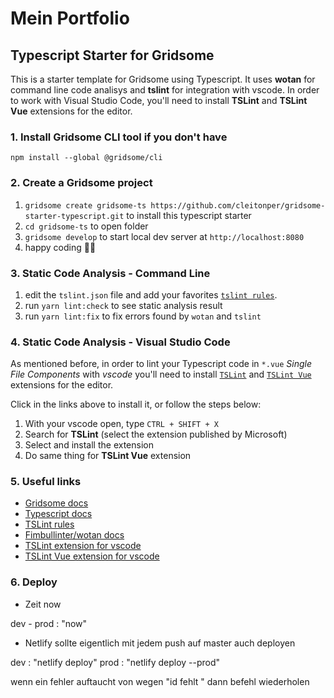 # Mein Portfolio

## Typescript Starter for Gridsome

This is a starter template for Gridsome using Typescript. It uses **wotan** for command line code analisys and **tslint** for integration with vscode. In order to work with Visual Studio Code, you'll need to install **TSLint** and **TSLint Vue** extensions for the editor.

### 1. Install Gridsome CLI tool if you don't have

`npm install --global @gridsome/cli`

### 2. Create a Gridsome project

1. `gridsome create gridsome-ts https://github.com/cleitonper/gridsome-starter-typescript.git` to install this typescript starter
2. `cd gridsome-ts` to open folder
3. `gridsome develop` to start local dev server at `http://localhost:8080`
4. happy coding 🎉🙌

### 3. Static Code Analysis - Command Line

1. edit the `tslint.json` file and add your favorites [`tslint rules`](https://palantir.github.io/tslint/rules/).
2. run `yarn lint:check` to see static analysis result
3. run `yarn lint:fix` to fix errors found by `wotan` and `tslint`

### 4. Static Code Analysis - Visual Studio Code

As mentioned before, in order to lint your Typescript code in `*.vue` *Single File Components* with *vscode* you'll need to install [`TSLint`](https://marketplace.visualstudio.com/items?itemName=ms-vscode.vscode-typescript-tslint-plugin) and [`TSLint Vue`](https://marketplace.visualstudio.com/items?itemName=prograhammer.tslint-vue) extensions for the editor.

Click in the links above to install it, or follow the steps below:

1. With your vscode open, type `CTRL + SHIFT + X`
2. Search for **TSLint** (select the extension published by Microsoft)
3. Select and install the extension
4. Do same thing for **TSLint Vue** extension

### 5. Useful links

* [Gridsome docs](https://gridsome.org/docs/)
* [Typescript docs](https://www.typescriptlang.org/docs/)
* [TSLint rules](https://palantir.github.io/tslint/rules/)
* [Fimbullinter/wotan docs](https://github.com/fimbullinter/wotan)
* [TSLint extension for vscode](https://marketplace.visualstudio.com/items?itemName=ms-vscode.vscode-typescript-tslint-plugin)
* [TSLint Vue extension for vscode](https://marketplace.visualstudio.com/items?itemName=prograhammer.tslint-vue)

### 6. Deploy

- Zeit now

dev - prod :    "now"

- Netlify
sollte eigentlich mit jedem push auf master auch deployen

dev :           "netlify deploy"
prod :          "netlify deploy --prod"

wenn ein fehler auftaucht von wegen "id fehlt " dann befehl wiederholen
